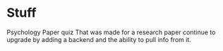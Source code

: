 # Stuff
 Psychology Paper quiz That was made for a research paper continue to upgrade by adding a backend and the ability to pull info from it.
 
